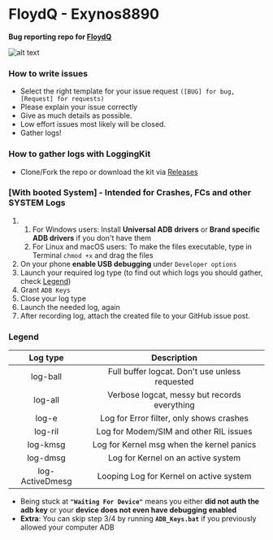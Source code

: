 # FloydQ - Exynos8890

**Bug reporting repo for [FloydQ](https://bit.ly/3cEpe0N)**

![alt text](https://img.xda-cdn.com/cldaHm1TJoKn59LmNlV7fnkohwI=/https%3A%2F%2Fi.ibb.co%2FSssNGFz%2Ffinal-banner.png)

### How to write issues

* Select the right template for your issue request `([BUG] for bug, [Request] for requests)`
* Please explain your issue correctly
* Give as much details as possible.
* Low effort issues most likely will be closed.
* Gather logs!

### How to gather logs with **LoggingKit**
* Clone/Fork the repo or download the kit via [Releases](https://github.com/ananjaser1211/FloydQ_Reports/releases)

### [With booted System] - **Intended for Crashes, FCs and other SYSTEM Logs**

1) 1. For Windows users: Install **Universal ADB drivers** or **Brand specific ADB drivers** if you don't have them
    2. For Linux and macOS users: To make the files executable, type in Terminal `chmod +x` and drag the files
2) On your phone **enable USB debugging** under `Developer options`
3) Launch your required log type (to find out which logs you should gather, check [Legend](#Legend))
4) Grant `ADB Keys`
5) Close your log type
6) Launch the needed log, again
7) After recording log, attach the created file to your GitHub issue post.

### **Legend**

| Log type | Description |
| :------: | :------: |
| log-ball | Full buffer logcat. Don't use unless requested|
| log-all | Verbose logcat, messy but records everything|
| log-e | Log for Error filter, only shows crashes|
| log-ril | Log for Modem/SIM and other RIL issues|
| log-kmsg | Log for Kernel msg when the kernel panics|
| log-dmsg | Log for Kernel on an active system|
| log-ActiveDmesg 	| Looping Log for Kernel on active system|

* Being stuck at **`"Waiting For Device"`** means you either **did not auth the adb key** or your **device does not even have debugging enabled**
* **Extra**: You can skip step 3/4 by running **`ADB_Keys.bat`** if you previously allowed your computer ADB
